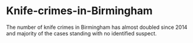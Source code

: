 # Knife-crimes-in-Birmingham
The number of knife crimes in Birmingham has almost doubled since 2014 and majority of the cases standing with no identified suspect.

